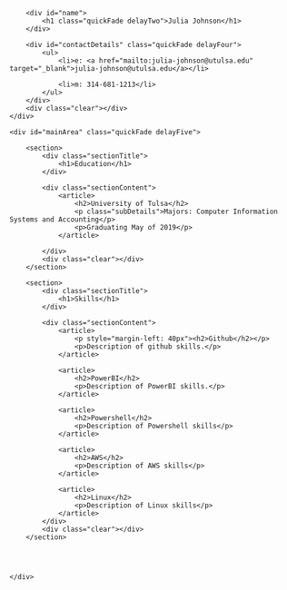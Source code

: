 <html>
<head>
<title>Julia Johnson - Technical Resume</title>

<meta name="viewport" content="width=device-width"/>
<meta name="description" content="Julia Johnson - Technical Resume"/>
<meta charset="UTF-8"> 

<!--[if lt IE 9]>
<script src="//html5shiv.googlecode.com/svn/trunk/html5.js"></script>
<![endif]-->
</head>
<body id="top">
<div id="cv" class="instaFade">
	<div class="mainDetails">
		

		<div id="name">
			<h1 class="quickFade delayTwo">Julia Johnson</h1>
		</div>
		
		<div id="contactDetails" class="quickFade delayFour">
			<ul>
				<li>e: <a href="mailto:julia-johnson@utulsa.edu" target="_blank">julia-johnson@utulsa.edu</a></li>
				
				<li>m: 314-681-1213</li>
			</ul>
		</div>
		<div class="clear"></div>
	</div>
	
	<div id="mainArea" class="quickFade delayFive">
		
		<section>
			<div class="sectionTitle">
				<h1>Education</h1>
			</div>
			
			<div class="sectionContent">
				<article>
					<h2>University of Tulsa</h2>
					<p class="subDetails">Majors: Computer Information Systems and Accounting</p>
					<p>Graduating May of 2019</p>
				</article>
				
			</div>
			<div class="clear"></div>
		</section>
		
		<section>
			<div class="sectionTitle">
				<h1>Skills</h1>
			</div>
			
			<div class="sectionContent">
				<article>
					<p style="margin-left: 40px"><h2>Github</h2></p>
					<p>Description of github skills.</p>
				</article>
				
				<article>
					<h2>PowerBI</h2>
					<p>Description of PowerBI skills.</p>
				</article>
				
				<article>
					<h2>Powershell</h2>
					<p>Description of Powershell skills</p>
				</article>
				
				<article>
					<h2>AWS</h2>
					<p>Description of AWS skills</p>
				</article>
				
				<article>
					<h2>Linux</h2>
					<p>Description of Linux skills</p>
				</article>
			</div>
			<div class="clear"></div>
		</section>
		
		
		
		
	</div>
</div>
</body>
</html>
